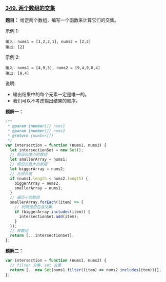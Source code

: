 ### [349. 两个数组的交集](https://leetcode-cn.com/problems/intersection-of-two-arrays/)

**题目：** 给定两个数组，编写一个函数来计算它们的交集。

示例 1:

```
输入: nums1 = [1,2,2,1], nums2 = [2,2]
输出: [2]
```

示例 2:

```
输入: nums1 = [4,9,5], nums2 = [9,4,9,8,4]
输出: [9,4]
```

说明:

- 输出结果中的每个元素一定是唯一的。
- 我们可以不考虑输出结果的顺序。

**题解一：**

```js
/**
 * @param {number[]} nums1
 * @param {number[]} nums2
 * @return {number[]}
 */
var intersection = function (nums1, nums2) {
  let intersectionSet = new Set();
  // 假设长度小的数组
  let smallerArray = nums1;
  // 假设长度大的数组
  let biggerArray = nums2;
  // 比较长度
  if (nums1.length < nums2.length) {
    biggerArray = nums2;
    smallerArray = nums1;
  }
  // 遍历小的数组
  smallerArray.forEach((item) => {
    // 判断是否包含交集
    if (biggerArray.includes(item)) {
      intersectionSet.add(item);
    }
  });
  // 转数组
  return [...intersectionSet];
};
```

**题解二：**

```js
var intersection = function (nums1, nums2) {
  // filter 交集，set 去重
  return [...new Set(nums1.filter((item) => nums2.includes(item)))];
};
```
